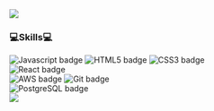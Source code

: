 <img src="https://capsule-render.vercel.app/api?type=waving&color=74d2e7&height=200&section=header&text=root:enterance&fontColor=ffffff&fontSize=40" />

### 💻Skills💻

<div style="">
  
  <img src="https://img.shields.io/badge/Javascript-yellow?style=flat-square&logo=JavaScript&logoColor=white" alt="Javascript badge" />
  <img src="https://img.shields.io/badge/HTML5-E34F26?style=flat-square&logo=HTML5&logoColor=white" alt="HTML5 badge" />
  <img src="https://img.shields.io/badge/CSS3-037ef3?style=flat-square&logo=CSS3&logoColor=white" alt="CSS3 badge" />
  <br/>
  <img src="https://img.shields.io/badge/React-09D3AC?style=flat-square&logo=Create%20React%20App&logoColor=white" alt="React badge" />
  <br/>
  <img src="https://img.shields.io/badge/AWS-232F3E?style=flat-square&logo=Amazon%20AWS&logoColor=white" alt="AWS badge" />
  <img src="https://img.shields.io/badge/Github-181717?style=flat-square&logo=Github&logoColor=white" alt="Git badge" />
  <br/>
  <img src="https://img.shields.io/badge/PostgreSQL-4169E1?style=flat-square&logo=PostgreSQL&logoColor=white" alt="PostgreSQL badge" />
</div>


<img src="https://capsule-render.vercel.app/api?type=rect&color=74d2e7&height=200&section=footer&text=root:exit&fontColor=ffffff&fontSize=40&animation=twinkling" />
